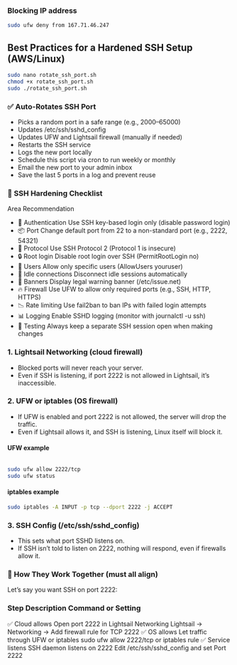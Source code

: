 
### Blocking IP address
```bash
sudo ufw deny from 167.71.46.247
```

## Best Practices for a Hardened SSH Setup (AWS/Linux)
```bash
sudo nano rotate_ssh_port.sh
chmod +x rotate_ssh_port.sh
sudo ./rotate_ssh_port.sh
```
### ✅ Auto-Rotates SSH Port
- Picks a random port in a safe range (e.g., 2000–65000)
- Updates /etc/ssh/sshd_config
- Updates UFW and Lightsail firewall (manually if needed)
- Restarts the SSH service
- Logs the new port locally
- Schedule this script via cron to run weekly or monthly
- Email the new port to your admin inbox
- Save the last 5 ports in a log and prevent reuse

### 🔐 SSH Hardening Checklist
Area	Recommendation
- 🔑 Authentication	Use SSH key-based login only (disable password login)
- 📦 Port	Change default port from 22 to a non-standard port (e.g., 2222, 54321)
- 🔁 Protocol	Use SSH Protocol 2 (Protocol 1 is insecure)
- 🔒 Root login	Disable root login over SSH (PermitRootLogin no)
- 👥 Users	Allow only specific users (AllowUsers youruser)
- 🔌 Idle connections	Disconnect idle sessions automatically
- 📛 Banners	Display legal warning banner (/etc/issue.net)
- 🔥 Firewall	Use UFW to allow only required ports (e.g., SSH, HTTP, HTTPS)
- 📉 Rate limiting	Use fail2ban to ban IPs with failed login attempts
- 📊 Logging	Enable SSHD logging (monitor with journalctl -u ssh)
- 🧪 Testing	Always keep a separate SSH session open when making changes



###  1. Lightsail Networking (cloud firewall)
- Blocked ports will never reach your server.
- Even if SSH is listening, if port 2222 is not allowed in Lightsail, it’s inaccessible.

###  2. UFW or iptables (OS firewall)
- If UFW is enabled and port 2222 is not allowed, the server will drop the traffic.
- Even if Lightsail allows it, and SSH is listening, Linux itself will block it.

####  UFW example
```bash

sudo ufw allow 2222/tcp
sudo ufw status
```
#### iptables example
```bash
sudo iptables -A INPUT -p tcp --dport 2222 -j ACCEPT
```
### 3. SSH Config (/etc/ssh/sshd_config)
- This sets what port SSHD listens on.
- If SSH isn’t told to listen on 2222, nothing will respond, even if firewalls allow it.

### 🔁 How They Work Together (must all align)
Let’s say you want SSH on port 2222:

### Step	Description	Command or Setting
✅ Cloud allows	Open port 2222 in Lightsail Networking	Lightsail → Networking → Add firewall rule for TCP 2222
✅ OS allows	Let traffic through UFW or iptables	sudo ufw allow 2222/tcp or iptables rule
✅ Service listens	SSH daemon listens on 2222	Edit /etc/ssh/sshd_config and set Port 2222
